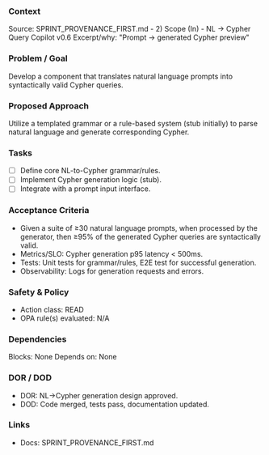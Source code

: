 ### Context

Source: SPRINT_PROVENANCE_FIRST.md - 2) Scope (In) - NL → Cypher Query Copilot v0.6
Excerpt/why: "Prompt → generated Cypher preview"

### Problem / Goal

Develop a component that translates natural language prompts into syntactically valid Cypher queries.

### Proposed Approach

Utilize a templated grammar or a rule-based system (stub initially) to parse natural language and generate corresponding Cypher.

### Tasks

- [ ] Define core NL-to-Cypher grammar/rules.
- [ ] Implement Cypher generation logic (stub).
- [ ] Integrate with a prompt input interface.

### Acceptance Criteria

- Given a suite of ≥30 natural language prompts, when processed by the generator, then ≥95% of the generated Cypher queries are syntactically valid.
- Metrics/SLO: Cypher generation p95 latency < 500ms.
- Tests: Unit tests for grammar/rules, E2E test for successful generation.
- Observability: Logs for generation requests and errors.

### Safety & Policy

- Action class: READ
- OPA rule(s) evaluated: N/A

### Dependencies

Blocks: None
Depends on: None

### DOR / DOD

- DOR: NL→Cypher generation design approved.
- DOD: Code merged, tests pass, documentation updated.

### Links

- Docs: SPRINT_PROVENANCE_FIRST.md
